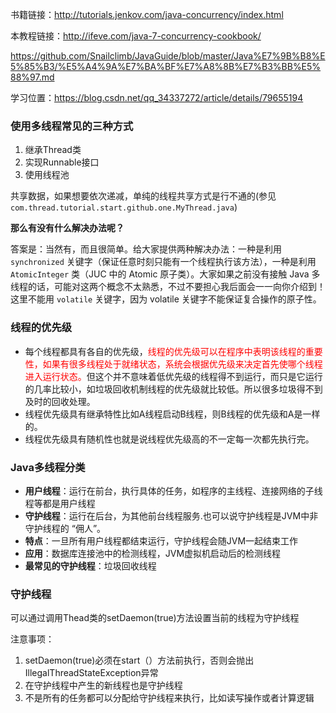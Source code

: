 书籍链接：http://tutorials.jenkov.com/java-concurrency/index.html

本教程链接：http://ifeve.com/java-7-concurrency-cookbook/

https://github.com/Snailclimb/JavaGuide/blob/master/Java%E7%9B%B8%E5%85%B3/%E5%A4%9A%E7%BA%BF%E7%A8%8B%E7%B3%BB%E5%88%97.md

学习位置：https://blog.csdn.net/qq_34337272/article/details/79655194

### 使用多线程常见的三种方式

1. 继承Thread类
2. 实现Runnable接口
3. 使用线程池

 共享数据，如果想要依次递减，单纯的线程共享方式是行不通的(参见`com.thread.tutorial.start.github.one.MyThread.java`)
 
 **那么有没有什么解决办法呢？**

 答案是：当然有，而且很简单。给大家提供两种解决办法：一种是利用 `synchronized` 关键字（保证任意时刻只能有一个线程执行该方法），一种是利用 `AtomicInteger` 类（JUC 中的 Atomic 原子类）。大家如果之前没有接触 Java 多线程的话，可能对这两个概念不太熟悉，不过不要担心我后面会一一向你介绍到！这里不能用 `volatile` 关键字，因为 volatile 关键字不能保证复合操作的原子性。
 
### 线程的优先级

 * 每个线程都具有各自的优先级，<font color=red>线程的优先级可以在程序中表明该线程的重要性，如果有很多线程处于就绪状态，系统会根据优先级来决定首先使哪个线程进入运行状态。</font>但这个并不意味着低优先级的线程得不到运行，而只是它运行的几率比较小，如垃圾回收机制线程的优先级就比较低。所以很多垃圾得不到及时的回收处理。
* 线程优先级具有继承特性比如A线程启动B线程，则B线程的优先级和A是一样的。
* 线程优先级具有随机性也就是说线程优先级高的不一定每一次都先执行完。

### Java多线程分类

* **用户线程**：运行在前台，执行具体的任务，如程序的主线程、连接网络的子线程等都是用户线程
* **守护线程**：运行在后台，为其他前台线程服务.也可以说守护线程是JVM中非守护线程的 “佣人”。
* **特点**：一旦所有用户线程都结束运行，守护线程会随JVM一起结束工作
* **应用**：数据库连接池中的检测线程，JVM虚拟机启动后的检测线程
* **最常见的守护线程**：垃圾回收线程

### 守护线程
可以通过调用Thead类的setDaemon(true)方法设置当前的线程为守护线程

注意事项：

1.  setDaemon(true)必须在start（）方法前执行，否则会抛出IllegalThreadStateException异常
2. 在守护线程中产生的新线程也是守护线程
3. 不是所有的任务都可以分配给守护线程来执行，比如读写操作或者计算逻辑


